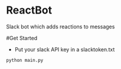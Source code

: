 # ReactBot
Slack bot which adds reactions to messages 

#Get Started
- Put your slack API key in a slacktoken.txt
```
python main.py
```

